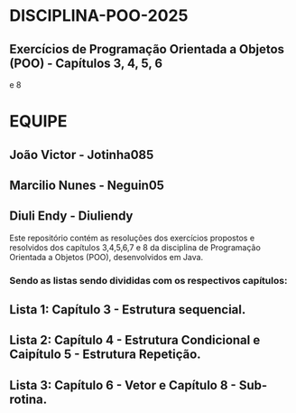 # DISCIPLINA-POO-2025
## Exercícios de Programação Orientada a Objetos (POO) - Capítulos 3, 4, 5, 6 
e 8
# EQUIPE
## João Victor - Jotinha085
## Marcilio Nunes - Neguin05
## Diuli Endy - Diuliendy
Este repositório contém as resoluções dos exercícios propostos e resolvidos dos capítulos 3,4,5,6,7 e 8 da disciplina de Programação Orientada a Objetos (POO), desenvolvidos em Java.
### Sendo as listas sendo divididas com os respectivos capítulos: 
## Lista 1: Capítulo 3 - Estrutura sequencial.
## Lista 2: Capítulo 4 - Estrutura Condicional e Caipítulo 5 - Estrutura Repetição.
## Lista 3: Capítulo 6 - Vetor e Capítulo 8 - Sub-rotina.

